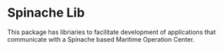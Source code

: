# Spinache Lib

This package has libriaries to facilitate development of applications that communicate with a Spinache based Maritime Operation Center.